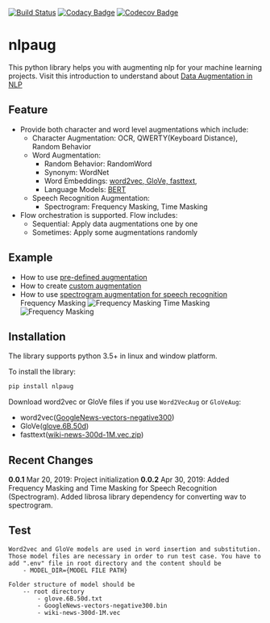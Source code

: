 [![Build Status](https://travis-ci.org/makcedward/nlpaug.svg?branch=master)](https://travis-ci.org/makcedward/nlpaug)
[![Codacy Badge](https://api.codacy.com/project/badge/Grade/2d6d1d08016a4f78818161a89a2dfbfb)](https://www.codacy.com/app/makcedward/nlpaug?utm_source=github.com&amp;utm_medium=referral&amp;utm_content=makcedward/nlpaug&amp;utm_campaign=Badge_Grade)
[![Codecov Badge](https://codecov.io/gh/makcedward/nlpaug/branch/master/graph/badge.svg)](https://codecov.io/gh/makcedward/nlpaug)

# nlpaug

This python library helps you with augmenting nlp for your machine learning projects. Visit this introduction to understand about [Data Augmentation in NLP](https://towardsdatascience.com/data-augmentation-in-nlp-2801a34dfc28)

## Feature

* Provide both character and word level augmentations which include:
    * Character Augmentation: OCR, QWERTY(Keyboard Distance), Random Behavior
    * Word Augmentation:
        * Random Behavior: RandomWord
        * Synonym: WordNet
        * Word Embeddings: [word2vec, GloVe, fasttext](https://towardsdatascience.com/3-silver-bullets-of-word-embedding-in-nlp-10fa8f50cc5a),
        * Language Models: [BERT](https://towardsdatascience.com/how-bert-leverage-attention-mechanism-and-transformer-to-learn-word-contextual-relations-5bbee1b6dbdb)
    * Speech Recognition Augmentation:
        * Spectrogram: Frequency Masking, Time Masking
* Flow orchestration is supported. Flow includes:
    * Sequential: Apply data augmentations one by one
    * Sometimes: Apply some augmentations randomly

## Example
* How to use [pre-defined augmentation](https://github.com/makcedward/nlpaug/blob/master/example/overview.ipynb)
* How to create [custom augmentation](https://github.com/makcedward/nlpaug/blob/master/example/custom_augmenter.ipynb)
* How to use [spectrogram augmentation for speech recognition](https://github.com/makcedward/nlpaug/blob/master/example/custom_augmenter.ipynb)
Frequency Masking
![Frequency Masking](https://github.com/makcedward/nlpaug/blob/master/res/spectrogram-frequency_masking.png)
Time Masking
![Frequency Masking](https://github.com/makcedward/nlpaug/blob/master/res/spectrogram-time_masking.png)

## Installation

The library supports python 3.5+ in linux and window platform.

To install the library:
```bash
pip install nlpaug
```

Download word2vec or GloVe files if you use `Word2VecAug` or `GloVeAug`:
* word2vec([GoogleNews-vectors-negative300](https://code.google.com/archive/p/word2vec/))
* GloVe([glove.6B.50d](https://nlp.stanford.edu/projects/glove/))
* fasttext([wiki-news-300d-1M.vec.zip](https://fasttext.cc/docs/en/english-vectors.html))

## Recent Changes

**0.0.1** Mar 20, 2019: Project initialization
**0.0.2** Apr 30, 2019: Added Frequency Masking and Time Masking for Speech Recognition (Spectrogram). Added librosa library dependency for converting wav to spectrogram.

## Test

```
Word2vec and GloVe models are used in word insertion and substitution. Those model files are necessary in order to run test case. You have to add ".env" file in root directory and the content should be
	- MODEL_DIR={MODEL FILE PATH}
```

```
Folder structure of model should be
	-- root directory
		- glove.6B.50d.txt
		- GoogleNews-vectors-negative300.bin
		- wiki-news-300d-1M.vec
```